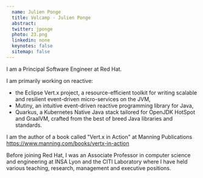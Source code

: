 ```yaml
---
  name: Julien Ponge
  title: Volcamp - Julien Ponge
  abstract: 
  twitter: jponge
  photo: 23.png
  linkedin: none
  keynotes: false
  sitemap: false
---
```

I am a Principal Software Engineer at Red Hat.

I am primarily working on reactive:
- the Eclipse Vert.x project, a resource-efficient toolkit for writing scalable and resilient event-driven micro-services on the JVM,
- Mutiny, an intuitive event-driven reactive programming library for Java,
- Quarkus, a Kubernetes Native Java stack tailored for OpenJDK HotSpot and GraalVM, crafted from the best of breed Java libraries and standards.

I am the author of a book called "Vert.x in Action" at Manning Publications https://www.manning.com/books/vertx-in-action

Before joining Red Hat, I was an Associate Professor in computer science and engineering at INSA Lyon and the CITI Laboratory where I have held various teaching, research, management and executive positions.
